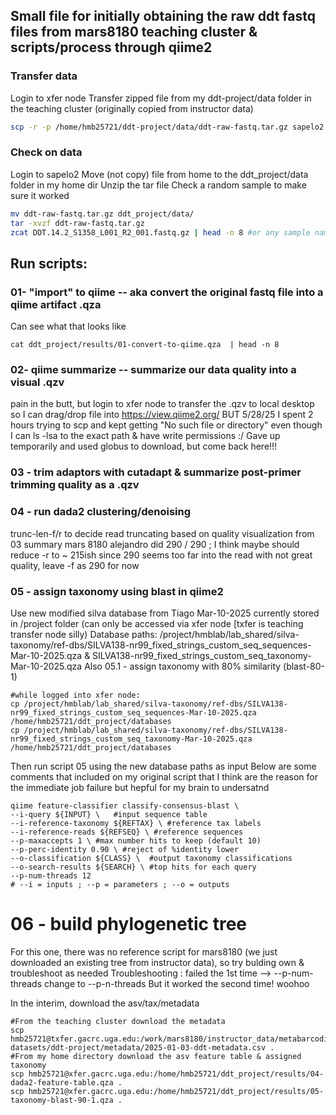 ## Small file for initially obtaining the raw ddt fastq files from mars8180 teaching cluster & scripts/process through qiime2

### Transfer data
Login to xfer node
Transfer zipped file from my ddt-project/data folder in the teaching cluster (originally copied from instructor data)
``` bash
scp -r -p /home/hmb25721/ddt-project/data/ddt-raw-fastq.tar.gz sapelo2.gacrc.uga.edu:
```
### Check on data
Login to sapelo2 
Move (not copy) file from home to the ddt_project/data folder in my home dir
Unzip the tar file
Check a random sample to make sure it worked
``` bash
mv ddt-raw-fastq.tar.gz ddt_project/data/
tar -xvzf ddt-raw-fastq.tar.gz
zcat DDT.14.2_S1358_L001_R2_001.fastq.gz | head -n 8 #or any sample name is fine #should print 4 lines (sequencing info, sequence, +, phred score
```
## Run scripts:
### 01- "import" to qiime -- aka convert the original fastq file into a qiime artifact .qza
  Can see what that looks like 
```
cat ddt_project/results/01-convert-to-qiime.qza  | head -n 8
```
### 02- qiime summarize -- summarize our data quality into a visual .qzv
  pain in the butt, but login to xfer node to transfer the .qzv to local desktop so I can
  drag/drop file into https://view.qiime2.org/
  BUT 5/28/25 I spent 2 hours trying to scp and kept getting "No such file or directory" even though I can ls -lsa to the exact path & have write permissions :/ Gave up temporarily and used globus to download, but     come back here!!!
### 03 - trim adaptors with cutadapt & summarize post-primer trimming quality as a .qzv
### 04 - run dada2 clustering/denoising 
  trunc-len-f/r to decide read truncating based on quality visualization from 03 summary
  mars 8180 alejandro did 290 / 290 ; I think maybe should reduce -r to ~ 215ish since 290 seems too far into the read with not great quality, leave -f as 290 for now
### 05 - assign taxonomy using blast in qiime2
  Use new modified silva database from Tiago Mar-10-2025 currently stored in /project folder (can only be accessed via xfer node [txfer is teaching transfer node silly)
  Database paths: /project/hmblab/lab_shared/silva-taxonomy/ref-dbs/SILVA138-nr99_fixed_strings_custom_seq_sequences-Mar-10-2025.qza &  SILVA138-nr99_fixed_strings_custom_seq_taxonomy-Mar-10-2025.qza
  Also 05.1 - assign taxonomy with 80% similarity (blast-80-1)
  ```
#while logged into xfer node:
cp /project/hmblab/lab_shared/silva-taxonomy/ref-dbs/SILVA138-nr99_fixed_strings_custom_seq_sequences-Mar-10-2025.qza /home/hmb25721/ddt_project/databases
cp /project/hmblab/lab_shared/silva-taxonomy/ref-dbs/SILVA138-nr99_fixed_strings_custom_seq_taxonomy-Mar-10-2025.qza /home/hmb25721/ddt_project/databases
```
  Then run script 05 using the new database paths as input
Below are some comments that included on my original script that I think are the reason for the immediate job failure but hepful for my brain to undersatnd
  ```
qiime feature-classifier classify-consensus-blast \
  --i-query ${INPUT} \   #input sequence table
  --i-reference-taxonomy ${REFTAX} \ #reference tax labels
  --i-reference-reads ${REFSEQ} \ #reference sequences
  --p-maxaccepts 1 \ #max number hits to keep (default 10)
  --p-perc-identity 0.90 \ #reject of %identity lower
  --o-classification ${CLASS} \  #output taxonomy classifications
  --o-search-results ${SEARCH} \ #top hits for each query
  --p-num-threads 12
# --i = inputs ; --p = parameters ; --o = outputs
```
# 06 - build phylogenetic tree
  For this one, there was no reference script for mars8180 (we just downloaded an existing tree from instructor data), so try bulding own & troubleshoot as needed
  Troubleshooting : failed the 1st time --> --p-num-threads change to --p-n-threads
  But it worked the second time! woohoo

In the interim, download the asv/tax/metadata
```
#From the teaching cluster download the metadata
scp hmb25721@txfer.gacrc.uga.edu:/work/mars8180/instructor_data/metabarcoding-datasets/ddt-project/metadata/2025-01-03-ddt-metadata.csv .
#From my home directory download the asv feature table & assigned taxonomy
scp hmb25721@xfer.gacrc.uga.edu:/home/hmb25721/ddt_project/results/04-dada2-feature-table.qza .
scp hmb25721@xfer.gacrc.uga.edu:/home/hmb25721/ddt_project/results/05-taxonomy-blast-90-1.qza .
```

